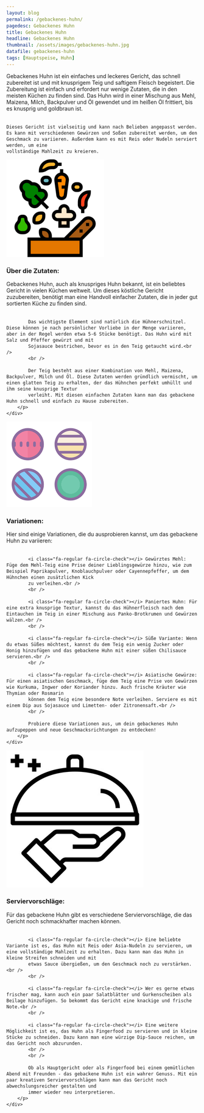 ```yaml
---
layout: blog
permalink: /gebackenes-huhn/
pagedesc: Gebackenes Huhn
title: Gebackenes Huhn
headline: Gebackenes Huhn
thumbnail: /assets/images/gebackenes-huhn.jpg
datafile: gebackenes-huhn
tags: [Hauptspeise, Huhn]
---
```

<!-- Einleitungstext -->
<p>
    Gebackenes Huhn ist ein einfaches und leckeres Gericht, das schnell zubereitet ist und mit knusprigem Teig und saftigem Fleisch begeistert. Die Zubereitung ist einfach und erfordert nur wenige Zutaten, die in den meisten Küchen zu
    finden sind. Das Huhn wird in einer Mischung aus Mehl, Maizena, Milch, Backpulver und Öl gewendet und im heißen Öl frittiert, bis es knusprig und goldbraun ist.<br />
    <br />

    Dieses Gericht ist vielseitig und kann nach Belieben angepasst werden. Es kann mit verschiedenen Gewürzen und Soßen zubereitet werden, um den Geschmack zu variieren. Außerdem kann es mit Reis oder Nudeln serviert werden, um eine
    vollständige Mahlzeit zu kreieren.
</p>

<!-- Zutaten> -->
<div class="row" style="margin-bottom: 20px;">
    <div class="col-12 col-lg-4">
        <img src="/assets/images/zutaten.png" alt="Zutaten" />
    </div>
    <div class="col-12 col-lg">
        <h3>Über die Zutaten:</h3>
        <p>
            Gebackenes Huhn, auch als knuspriges Huhn bekannt, ist ein beliebtes Gericht in vielen Küchen weltweit. Um dieses köstliche Gericht zuzubereiten, benötigt man eine Handvoll einfacher Zutaten, die in jeder gut sortierten Küche zu
            finden sind.<br />
            <br />

            Das wichtigste Element sind natürlich die Hühnerschnitzel. Diese können je nach persönlicher Vorliebe in der Menge variieren, aber in der Regel werden etwa 5-6 Stücke benötigt. Das Huhn wird mit Salz und Pfeffer gewürzt und mit
            Sojasauce bestrichen, bevor es in den Teig getaucht wird.<br />
            <br />

            Der Teig besteht aus einer Kombination von Mehl, Maizena, Backpulver, Milch und Öl. Diese Zutaten werden gründlich vermischt, um einen glatten Teig zu erhalten, der das Hühnchen perfekt umhüllt und ihm seine knusprige Textur
            verleiht. Mit diesen einfachen Zutaten kann man das gebackene Huhn schnell und einfach zu Hause zubereiten.
        </p>
    </div>
</div>

<!-- Variationen -->
<div class="row" style="margin-bottom: 20px;">
    <div class="col-12 col-lg-4">
        <img src="/assets/images/variations.png" alt="Variationen" />
    </div>
    <div class="col-12 col-lg">
        <h3>Variationen:</h3>
        <p>
            Hier sind einige Variationen, die du ausprobieren kannst, um das gebackene Huhn zu variieren:<br />
            <br />

            <i class="fa-regular fa-circle-check"></i> Gewürztes Mehl: Füge dem Mehl-Teig eine Prise deiner Lieblingsgewürze hinzu, wie zum Beispiel Paprikapulver, Knoblauchpulver oder Cayennepfeffer, um dem Hühnchen einen zusätzlichen Kick
            zu verleihen.<br />
            <br />

            <i class="fa-regular fa-circle-check"></i> Paniertes Huhn: Für eine extra knusprige Textur, kannst du das Hühnerfleisch nach dem Eintauchen im Teig in einer Mischung aus Panko-Brotkrumen und Gewürzen wälzen.<br />
            <br />

            <i class="fa-regular fa-circle-check"></i> Süße Variante: Wenn du etwas Süßes möchtest, kannst du dem Teig ein wenig Zucker oder Honig hinzufügen und das gebackene Huhn mit einer süßen Chilisauce servieren.<br />
            <br />

            <i class="fa-regular fa-circle-check"></i> Asiatische Gewürze: Für einen asiatischen Geschmack, füge dem Teig eine Prise von Gewürzen wie Kurkuma, Ingwer oder Koriander hinzu. Auch frische Kräuter wie Thymian oder Rosmarin
            können dem Teig eine besondere Note verleihen. Serviere es mit einem Dip aus Sojasauce und Limetten- oder Zitronensaft.<br />
            <br />

            Probiere diese Variationen aus, um dein gebackenes Huhn aufzupeppen und neue Geschmacksrichtungen zu entdecken!
        </p>
    </div>
</div>

<!-- Serviervorschläge -->
<div class="row" style="margin-bottom: 20px;">
    <div class="col-12 col-lg-4">
        <img src="/assets/images/serving-tips.jpg" alt="Variationen" />
    </div>
    <div class="col-12 col-lg">
        <h3>Serviervorschläge:</h3>
        <p>
            Für das gebackene Huhn gibt es verschiedene Serviervorschläge, die das Gericht noch schmackhafter machen können.<br />
            <br />

            <i class="fa-regular fa-circle-check"></i> Eine beliebte Variante ist es, das Huhn mit Reis oder Asia-Nudeln zu servieren, um eine vollständige Mahlzeit zu erhalten. Dazu kann man das Huhn in kleine Streifen schneiden und mit
            etwas Sauce übergießen, um den Geschmack noch zu verstärken.<br />
            <br />

            <i class="fa-regular fa-circle-check"></i> Wer es gerne etwas frischer mag, kann auch ein paar Salatblätter und Gurkenscheiben als Beilage hinzufügen. So bekommt das Gericht eine knackige und frische Note.<br />
            <br />

            <i class="fa-regular fa-circle-check"></i> Eine weitere Möglichkeit ist es, das Huhn als Fingerfood zu servieren und in kleine Stücke zu schneiden. Dazu kann man eine würzige Dip-Sauce reichen, um das Gericht noch abzurunden.
            <br />
            <br />

            Ob als Hauptgericht oder als Fingerfood bei einem gemütlichen Abend mit Freunden - das gebackene Huhn ist ein wahrer Genuss. Mit ein paar kreativen Serviervorschlägen kann man das Gericht noch abwechslungsreicher gestalten und
            immer wieder neu interpretieren.
        </p>
    </div>
</div>
